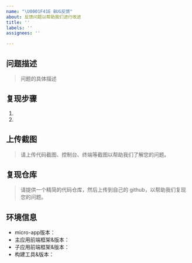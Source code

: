 ```yaml
---
name: "\U0001F41E BUG反馈"
about: 反馈问题以帮助我们进行改进
title: ''
labels: ''
assignees: ''

---
```


## 问题描述
> 问题的具体描述

## 复现步骤
1.
2.

## 上传截图
> 请上传代码截图、控制台、终端等截图以帮助我们了解您的问题。

## 复现仓库
> 请提供一个精简的代码仓库，然后上传到自己的 github，以帮助我们复现您的问题。

## 环境信息
- micro-app版本：
- 主应用前端框架&版本：
- 子应用前端框架&版本：
- 构建工具&版本：
